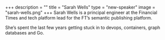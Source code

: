 +++
description = ""
title = "Sarah Wells"
type = "new-speaker"
image = "sarah-wells.png"
+++
Sarah Wells is a principal engineer at the Financial Times and tech platform lead for the FT’s semantic publishing platform.

She’s spent the last few years getting stuck in to devops, containers, graph databases and Go.